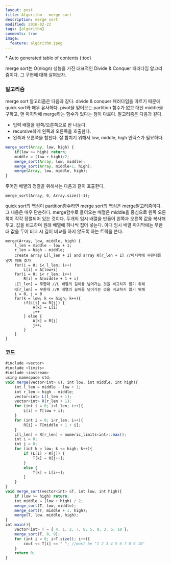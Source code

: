 ```yaml
---
layout: post
title: Algorithm - merge sort
description: merge sort
modified: 2016-02-22
tags: [algorithm]
comments: true
image:
  feature: algorithm.jpeg
---
```


<section id="table-of-contents" class="toc">
<div id="drawer" markdown="1">
*  Auto generated table of contents
{:toc}
</div>
</section><!-- /#table-of-contents -->


merge sort는 O(nlogn) 성능을 가진 대표적인 Divide & Conquer 패러다임 알고리즘이다. 그 구현에 대해 살펴보자. 

### 알고리즘

merge sort 알고리즘은 다음과 같다. divide & conquer 패러다임을 따르기 때문에 quick sort와 매우 유사하다. pivot을 얻어오는 partition 함수가 없고 대신 middle을 구하고, 맨 마지막에 merge하는 함수가 있다는 점이 다르다.  알고리즘은 다음과 같다. 

- 입력 배열을 왼쪽/오른쪽으로 반 나눈다. 
- recursive하게 왼쪽과 오른쪽을 호출한다. 
- 왼쪽과 오른쪽을 합친다. 잘 합치기 위해서 low, middle, high 인덱스가 필요하다. 

```javascript
merge_sort(Array, low, high) {
	if(low >= high) return;
	middle = (low + high)/2;
	merge_sort(Array, low, middle);
	merge_sort(Array, middle+1, high);
	merge(Array, low, middle, high);
}
```

주어진 배열의 정렬을 위해서는 다음과 같이 호출한다. 

```
merge_sort(Array, 0, Array.size()-1);
```

quick sort의 핵심이 partition함수라면 merge sort의 핵심은 merge알고리즘이다. 그 내용은 매우 단순하다. merge함수로 들어오는 배열은 middle을 중심으로 왼쪽 오른쪽이 각각 정렬되어 있는 것이다. 두개의 임시 배열을 만들어 왼쪽과 오른쪽 값을 복사해두고, 값을 비교하며 원래 배열에 하나씩 집어 넣는다. 이때 임시 배열 마지막에는 무한대 값을 두어 비교 시 길이 비교를 하지 않도록 하는 트릭을 쓴다. 

```
merge(Array, low, middle, high) {
	l_len = middle - low + 1; 
	r_len = high - middle;
	create array L[l_len + 1] and array R[r_len + 1] //마지막에 무한대를 넣기 위해 추가
	for(i = 0; i< l_len; i++) 
		L[i] = A[low+i]
	for(i = 0; i< r_len; i++)
		R[i] = A[middle + 1 + i]
	L[l_len] = 무한대 //L 배열의 길이를 넘어가는 것을 비교하지 않기 위해 
	R[r_len] = 무한대 //R 배열의 길이를 넘어가는 것을 비교하지 않기 위해 
	i = 0, j = 0
	for(k = low; k <= high; k++){
		if(L[i] <= R[j]) {
			A[k] = L[i]
			i++
		} else {
			A[k] = R[j]
			j++;
		}
	} 
}
```

### 코드 

```javascript
#include <vector>
#include <limits>
#include <iostream>
using namespace std;
void merge(vector<int> &T, int low, int middle, int high){
	int l_len = middle - low + 1;
	int r_len = high - middle;
	vector<int> L(l_len + 1);
	vector<int> R(r_len + 1);
	for (int i = 0; i<l_len; i++){
		L[i] = T[low + i];
	}
	for (int i = 0; i<r_len; i++){
		R[i] = T[middle + 1 + i];
	}
	L[l_len] = R[r_len] = numeric_limits<int>::max();
	int i = 0;
	int j = 0;
	for (int k = low; k <= high; k++){
		if (L[i] > R[j]) {
			T[k] = R[j++];
		}
		else {
			T[k] = L[i++];
		}
	}
}
void merge_sort(vector<int> &T, int low, int high){
	if (low >= high) return;
	int middle = (low + high) / 2;
	merge_sort(T, low, middle);
	merge_sort(T, middle + 1, high);
	merge(T, low, middle, high);
}
int main(){
	vector<int> T = { 4, 1, 2, 7, 8, 5, 9, 3, 6, 10 };
	merge_sort(T, 0, 9);
	for (int i = 0; i<T.size(); i++){
		cout << T[i] << " "; //must be "1 2 3 4 5 6 7 8 9 10"
	}
	return 0;
}
```

